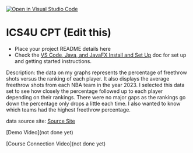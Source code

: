 [![Open in Visual Studio Code](https://classroom.github.com/assets/open-in-vscode-c66648af7eb3fe8bc4f294546bfd86ef473780cde1dea487d3c4ff354943c9ae.svg)](https://classroom.github.com/online_ide?assignment_repo_id=9701692&assignment_repo_type=AssignmentRepo)
# ICS4U CPT (Edit this)

* Place your project README details here
* Check the [VS Code, Java, and JavaFX Install and Set Up](https://docs.google.com/document/d/1s5oTmY8A8TDZu303p_DaH6CEAcC9xL8-aNX-pAxCcps/edit?usp=sharing) doc for set up and getting started instructions.

Description: the data on my graphs represents the percentage of freethrow shots versus the ranking of each player. It also displays the average freethrow shots from each NBA team in the year 2023. I selected this data set to see how closely the percentage followed up to each player depending on their rankings. There were no major gaps as the rankings go down the percentage only drops a little each time. I also wanted to know which teams had the highest freethrow percentage. 

data source site: [Source Site](https://www.teamrankings.com/nba/player-stat/free-throw-percentage)

[Demo Video](not done yet)

[Course Connection Video](not done yet)